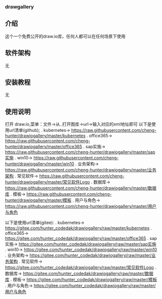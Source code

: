 ### drawgallery
## 介绍
这个一个免费公开的draw.io库，任何人都可以在任何场景下使用

## 软件架构
无

## 安装教程
无

## 使用说明
打开 draw.io,菜单：文件->从..打开图库->url->输入对应的xml地址即可
以下是使用url清单(github);
. kubernetes-> https://raw.githubusercontent.com/cheng-hunter/drawiogallery/master/kubernetes
. office365-> https://raw.githubusercontent.com/cheng-hunter/drawiogallery/master/office365
. sap实施-> https://raw.githubusercontent.com/cheng-hunter/drawiogallery/master/sap实施
. win10-> https://raw.githubusercontent.com/cheng-hunter/drawiogallery/master/win10
. 业务架构-> https://raw.githubusercontent.com/cheng-hunter/drawiogallery/master/业务架构
. 常见软件-> https://raw.githubusercontent.com/cheng-hunter/drawiogallery/master/常见软件Logo
. 数据库-> https://raw.githubusercontent.com/cheng-hunter/drawiogallery/master/数据库
. 模板-> https://raw.githubusercontent.com/cheng-hunter/drawiogallery/master/模板
. 用户与角色-> https://raw.githubusercontent.com/cheng-hunter/drawiogallery/master/用户与角色



以下是使用url清单(gitee):
. kubernetes-> https://gitee.com/hunter_codedak/drawiogallery/raw/master/kubernetes
. office365-> https://gitee.com/hunter_codedak/drawiogallery/raw/master/office365
. sap实施-> https://gitee.com/hunter_codedak/drawiogallery/raw/master/sap实施
. win10-> https://gitee.com/hunter_codedak/drawiogallery/raw/master/win10
. 业务架构-> https://gitee.com/hunter_codedak/drawiogallery/raw/master/业务架构
. 常见软件-> https://gitee.com/hunter_codedak/drawiogallery/raw/master/常见软件Logo
. 数据库-> https://gitee.com/hunter_codedak/drawiogallery/raw/master/数据库
. 模板-> https://gitee.com/hunter_codedak/drawiogallery/raw/master/模板
. 用户与角色-> https://gitee.com/hunter_codedak/drawiogallery/raw/master/用户与角色